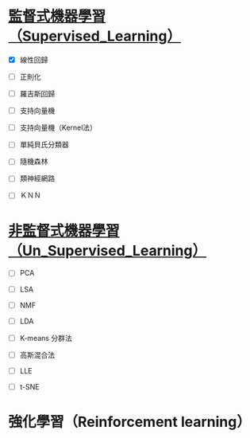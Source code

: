 [監督式機器學習（Supervised_Learning）](https://github.com/GaryPython/-Machine-Learning/tree/main/%E7%9B%A3%E7%9D%A3%E5%AD%B8%E7%BF%92)
==========
- [X] 線性回歸
- [ ] 正則化
- [ ] 羅吉斯回歸
- [ ] 支持向量機
- [ ] 支持向量機（Kernel法）
- [ ] 單純貝氏分類器
- [ ] 隨機森林
- [ ] 類神經網路
- [ ] ＫＮＮ


[非監督式機器學習（Un_Supervised_Learning）](https://github.com/GaryPython/-Machine-Learning/tree/main/%E9%9D%9E%E7%9B%A3%E7%9D%A3%E5%AD%B8%E7%BF%92)
==========
- [ ] PCA
- [ ] LSA
- [ ] NMF
- [ ] LDA
- [ ] K-means 分群法
- [ ] 高斯混合法
- [ ] LLE
- [ ] t-SNE


強化學習（Reinforcement learning）
==========

